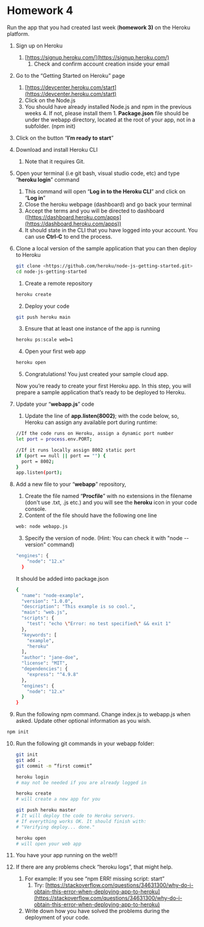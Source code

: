 # Homework 4

Run the app that you had created last week (**homework 3)** on the Heroku platform.

1. Sign up on Heroku
    1. [https://signup.heroku.com/](https://signup.heroku.com/)
        1. Check and confirm account creation inside your email
2. Go to the “Getting Started on Heroku” page
    1. [https://devcenter.heroku.com/start](https://devcenter.heroku.com/start)
    2. Click on the Node.js
    3. You should have already installed Node.js and npm in the previous weeks
        4. If not, please install them
            1. **Package.json** file should be under the webapp directory, located at the root of your app, not in a subfolder. (npm init)
3. Click on the button “**I’m ready to start**”
4. Download and install Heroku CLI
    1. Note that it requires Git.
5. Open your terminal (i.e git bash, visual studio code, etc) and type “**heroku login**” command
    1. This command will open “**Log in to the Heroku CLI**” and click on “**Log in**”
    2. Close the heroku webpage (dashboard) and go back your terminal
    3. Accept the terms and you will be directed to dashboard ([https://dashboard.heroku.com/apps](https://dashboard.heroku.com/apps))
    4. It should state in the CLI that you have logged into your account.
        You can use **Ctrl-C** to end the process. 
6. Clone a local version of the sample application that you can then deploy to Heroku

    ```bash
    git clone <https://github.com/heroku/node-js-getting-started.git>
    cd node-js-getting-started

    ```

    1. Create a remote repository

    ```bash
    heroku create

    ```

    2. Deploy your code

    ```bash
    git push heroku main 

    ```

    3. Ensure that at least one instance of the app is running

    ```bash
    heroku ps:scale web=1

    ```

    4. Open your first web app

    ```bash
    heroku open

    ```

    5. Congratulations! You just created your sample cloud app.

    Now you’re ready to create your first Heroku app. In this step, you will prepare a sample application that’s ready to be deployed to Heroku.

7. Update your “**webapp.js**” code
    1. Update the line of **app.listen(8002)**; with the code below, so, Heroku can assign any available port during runtime:

    ```bash
    //If the code runs on Heroku, assign a dynamic port number
    let port = process.env.PORT;

    //If it runs locally assign 8002 static port
    if (port == null || port == "") {
      port = 8002;
    }
    app.listen(port);
    ```

8. Add a new file to your “**webapp**” repository,
    1. Create the file named “**Procfile**” with no extensions in the filename (don't use .txt, .js etc.) and you will see the **heroku** icon in your code console.
    2. Content of the file should have the following one line

    ```bash
    web: node webapp.js

    ```

    3. Specify the version of node. (Hint: You can check it with "node --version" command)

    ```bash
    "engines": {
        "node": "12.x"
      }
    ```

    It should be added into package.json

    ```bash
    {
      "name": "node-example",
      "version": "1.0.0",
      "description": "This example is so cool.",
      "main": "web.js",
      "scripts": {
        "test": "echo \"Error: no test specified\" && exit 1"
      },
      "keywords": [
        "example",
        "heroku"
      ],
      "author": "jane-doe",
      "license": "MIT",
      "dependencies": {
        "express": "^4.9.8"
      },
      "engines": {
        "node": "12.x"
      }
    }
    ```

9. Run the following npm command. Change index.js to webapp.js when asked. Update other optional information as you wish.

```bash
npm init
```

10. Run the following git commands in your webapp folder:

    ```bash
    git init
    git add .
    git commit -m “first commit”

    ```

    ```bash
    heroku login 
    # may not be needed if you are already logged in

    heroku create 
    # will create a new app for you 

    git push heroku master 
    # It will deploy the code to Heroku servers.
    # If everything works OK. It should finish with:
    # "Verifying deploy... done."

    heroku open 
    # will open your web app

    ```

11. You have your app running on the web!!! 
12. If there are any problems check “heroku logs”, that might help.
    1. For example: If you see “npm ERR! missing script: start”
        1. Try: [https://stackoverflow.com/questions/34631300/why-do-i-obtain-this-error-when-deploying-app-to-heroku](https://stackoverflow.com/questions/34631300/why-do-i-obtain-this-error-when-deploying-app-to-heroku)
    2. Write down how you have solved the problems during the deployment of your code.

